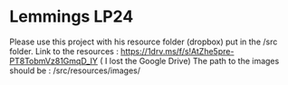# Lemmings LP24

Please use this project with his resource folder (dropbox) put in the /src folder.
Link to the resources : https://1drv.ms/f/s!AtZhe5pre-PT8TobmVz81GmqD_IY ( I lost the Google Drive)
The path to the images should be : /src/resources/images/

